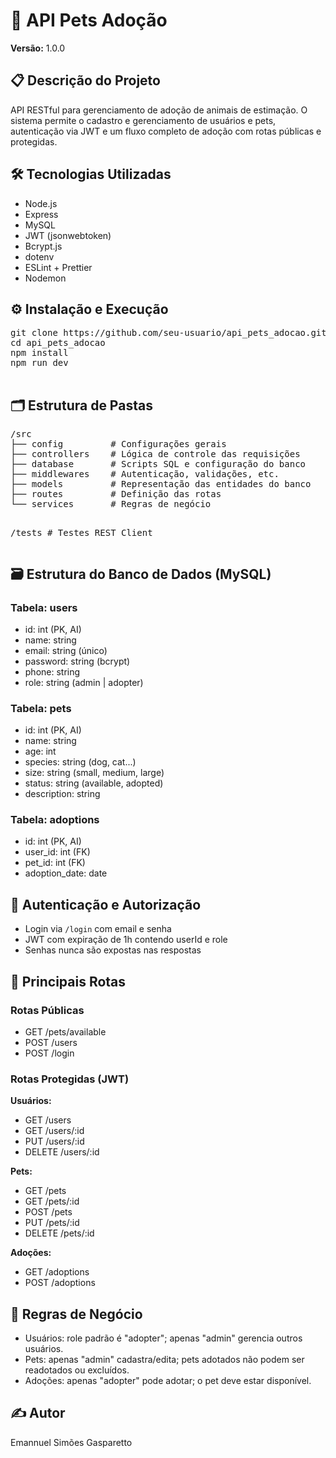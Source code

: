 <!DOCTYPE html>
<html lang="pt-BR">
<head>
  <meta charset="UTF-8">
</head>
<body>
  <h1>🐶 API Pets Adoção</h1>

  <p><strong>Versão:</strong> 1.0.0</p>

  <h2>📋 Descrição do Projeto</h2>
  <p>API RESTful para gerenciamento de adoção de animais de estimação. O sistema permite o cadastro e gerenciamento de usuários e pets, autenticação via JWT e um fluxo completo de adoção com rotas públicas e protegidas.</p>

  <h2>🛠️ Tecnologias Utilizadas</h2>
  <ul>
    <li>Node.js</li>
    <li>Express</li>
    <li>MySQL</li>
    <li>JWT (jsonwebtoken)</li>
    <li>Bcrypt.js</li>
    <li>dotenv</li>
    <li>ESLint + Prettier</li>
    <li>Nodemon</li>
  </ul>

  <h2>⚙️ Instalação e Execução</h2>
  <pre>
git clone https://github.com/seu-usuario/api_pets_adocao.git
cd api_pets_adocao
npm install
npm run dev
  </pre>

  <h2>🗂️ Estrutura de Pastas</h2>
  <pre>
/src
├── config         # Configurações gerais
├── controllers    # Lógica de controle das requisições
├── database       # Scripts SQL e configuração do banco
├── middlewares    # Autenticação, validações, etc.
├── models         # Representação das entidades do banco
├── routes         # Definição das rotas
└── services       # Regras de negócio

/tests             # Testes REST Client
  </pre>

  <h2>🗃️ Estrutura do Banco de Dados (MySQL)</h2>
  <h3>Tabela: users</h3>
  <ul>
    <li>id: int (PK, AI)</li>
    <li>name: string</li>
    <li>email: string (único)</li>
    <li>password: string (bcrypt)</li>
    <li>phone: string</li>
    <li>role: string (admin | adopter)</li>
  </ul>

  <h3>Tabela: pets</h3>
  <ul>
    <li>id: int (PK, AI)</li>
    <li>name: string</li>
    <li>age: int</li>
    <li>species: string (dog, cat...)</li>
    <li>size: string (small, medium, large)</li>
    <li>status: string (available, adopted)</li>
    <li>description: string</li>
  </ul>

  <h3>Tabela: adoptions</h3>
  <ul>
    <li>id: int (PK, AI)</li>
    <li>user_id: int (FK)</li>
    <li>pet_id: int (FK)</li>
    <li>adoption_date: date</li>
  </ul>

  <h2>🔐 Autenticação e Autorização</h2>
  <ul>
    <li>Login via <code>/login</code> com email e senha</li>
    <li>JWT com expiração de 1h contendo userId e role</li>
    <li>Senhas nunca são expostas nas respostas</li>
  </ul>

  <h2>🔀 Principais Rotas</h2>
  <h3>Rotas Públicas</h3>
  <ul>
    <li>GET /pets/available</li>
    <li>POST /users</li>
    <li>POST /login</li>
  </ul>

  <h3>Rotas Protegidas (JWT)</h3>
  <p><strong>Usuários:</strong></p>
  <ul>
    <li>GET /users</li>
    <li>GET /users/:id</li>
    <li>PUT /users/:id</li>
    <li>DELETE /users/:id</li>
  </ul>

  <p><strong>Pets:</strong></p>
  <ul>
    <li>GET /pets</li>
    <li>GET /pets/:id</li>
    <li>POST /pets</li>
    <li>PUT /pets/:id</li>
    <li>DELETE /pets/:id</li>
  </ul>

  <p><strong>Adoções:</strong></p>
  <ul>
    <li>GET /adoptions</li>
    <li>POST /adoptions</li>
  </ul>

  <h2>📌 Regras de Negócio</h2>
  <ul>
    <li>Usuários: role padrão é "adopter"; apenas "admin" gerencia outros usuários.</li>
    <li>Pets: apenas "admin" cadastra/edita; pets adotados não podem ser readotados ou excluídos.</li>
    <li>Adoções: apenas "adopter" pode adotar; o pet deve estar disponível.</li>
  </ul>

  <h2>✍️ Autor</h2>
  <p>Emannuel Simões Gasparetto</p>
</body>
</html>
